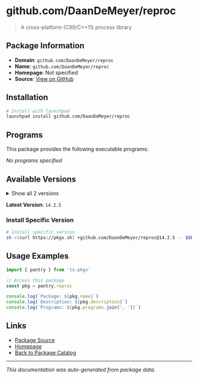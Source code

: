 # github.com/DaanDeMeyer/reproc

> A cross-platform (C99/C++11) process library

## Package Information

- **Domain**: `github.com/DaanDeMeyer/reproc`
- **Name**: `github.com/DaanDeMeyer/reproc`
- **Homepage**: Not specified
- **Source**: [View on GitHub](https://github.com/pkgxdev/pantry/tree/main/projects/github.com/DaanDeMeyer/reproc/package.yml)

## Installation

```bash
# Install with launchpad
launchpad install github.com/DaanDeMeyer/reproc
```

## Programs

This package provides the following executable programs:

*No programs specified*

## Available Versions

<details>
<summary>Show all 2 versions</summary>

- `14.2.5`, `14.2.4`

</details>

**Latest Version**: `14.2.5`

### Install Specific Version

```bash
# Install specific version
sh <(curl https://pkgx.sh) +github.com/DaanDeMeyer/reproc@14.2.5 -- $SHELL -i
```

## Usage Examples

```typescript
import { pantry } from 'ts-pkgx'

// Access this package
const pkg = pantry.reproc

console.log(`Package: ${pkg.name}`)
console.log(`Description: ${pkg.description}`)
console.log(`Programs: ${pkg.programs.join(', ')}`)
```

## Links

- [Package Source](https://github.com/pkgxdev/pantry/tree/main/projects/github.com/DaanDeMeyer/reproc/package.yml)
- [Homepage](#)
- [Back to Package Catalog](../../../package-catalog.md)

---

*This documentation was auto-generated from package data.*
